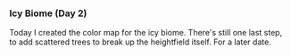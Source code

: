 ### Icy Biome (Day 2)

Today I created the color map for the icy biome. There's still one last step,
to add scattered trees to break up the heightfield itself. For a later date.
